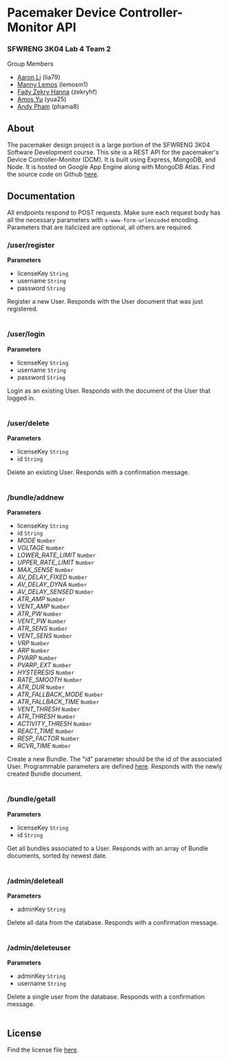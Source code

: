 # Pacemaker Device Controller-Monitor API

### SFWRENG 3K04 Lab 4 Team 2

Group Members
- [Aaron Li](https://github.com/aaronhsli) (lia79)
- [Manny Lemos](https://github.com/MannyLemos) (lemosm1)
- [Fady Zekry Hanna](https://github.com/fzhanna) (zekryhf)
- [Amos Yu](https://github.com/amosyu2000) (yua25)
- [Andy Pham](https://github.com/aonday) (phama8)

## About

The pacemaker design project is a large portion of the SFWRENG 3K04 Software Development course. This site is a REST API for the pacemaker's Device Controller-Monitor (DCM). It is built using Express, MongoDB, and Node. It is hosted on Google App Engine along with MongoDB Atlas. Find the source code on Github [here](https://github.com/amosyu2000/pacemaker-api).

## Documentation

All endpoints respond to POST requests. Make sure each request body has all the necessary parameters with `x-www-form-urlencoded` encoding. Parameters that are italicized are optional, all others are required.

### /user/register

**Parameters**
- licenseKey `String`
- username `String`
- password `String`

Register a new User. Responds with the User document that was just registered.
<br></br>

### /user/login

**Parameters**
- licenseKey `String`
- username `String`
- password `String`

Login as an existing User. Responds with the document of the User that logged in.
<br></br>

### /user/delete

**Parameters**
- licenseKey `String`
- id `String`

Delete an existing User. Responds with a confirmation message.
<br></br>

### /bundle/addnew

**Parameters**
- licenseKey `String`
- id `String`
- *MODE* `Number`
- *VOLTAGE* `Number`
- *LOWER_RATE_LIMIT* `Number`
- *UPPER_RATE_LIMIT* `Number`
- *MAX_SENSE* `Number`
- *AV_DELAY_FIXED* `Number`
- *AV_DELAY_DYNA* `Number`
- *AV_DELAY_SENSED* `Number`
- *ATR_AMP* `Number`
- *VENT_AMP* `Number`
- *ATR_PW* `Number`
- *VENT_PW* `Number`
- *ATR_SENS* `Number`
- *VENT_SENS* `Number`
- *VRP* `Number`
- *ARP* `Number`
- *PVARP* `Number`
- *PVARP_EXT* `Number`
- *HYSTERESIS* `Number`
- *RATE_SMOOTH* `Number`
- *ATR_DUR* `Number`
- *ATR_FALLBACK_MODE* `Number`
- *ATR_FALLBACK_TIME* `Number`
- *VENT_THRESH* `Number`
- *ATR_THRESH* `Number`
- *ACTIVITY_THRESH* `Number`
- *REACT_TIME* `Number`
- *RESP_FACTOR* `Number`
- *RCVR_TIME* `Number`

Create a new Bundle. The "id" parameter should be the id of the associated User. Programmable parameters are defined [here](https://github.com/amosyu2000/pacemaker-api/blob/main/models/bundle.js). Responds with the newly created Bundle document.
<br></br>

### /bundle/getall

**Parameters**
- licenseKey `String`
- id `String`

Get all bundles associated to a User. Responds with an array of Bundle documents, sorted by newest date.
<br></br>

### /admin/deleteall

**Parameters**
- adminKey `String`

Delete all data from the database. Responds with a confirmation message.
<br></br>

### /admin/deleteuser

**Parameters**
- adminKey `String`
- username `String`

Delete a single user from the database. Responds with a confirmation message.
<br></br>

## License

Find the license file [here](https://github.com/amosyu2000/pacemaker-api/blob/main/LICENSE).